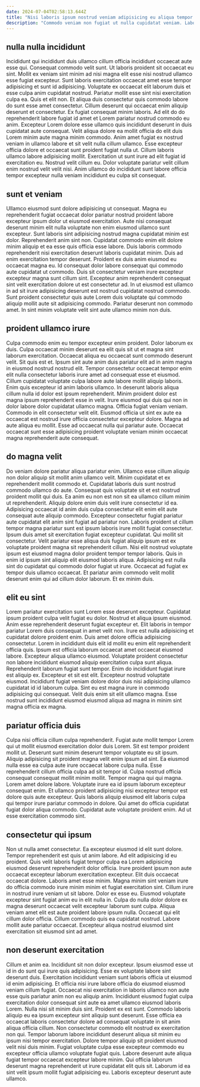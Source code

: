 ```yaml
---
date: 2024-07-04T02:58:13.644Z
title: "Nisi laboris ipsum nostrud veniam adipisicing eu aliqua tempor pariatur in do pariatur."
description: "Commodo veniam non fugiat ut nulla cupidatat veniam. Laborum sint sint Lorem amet laborum ipsum elit esse tempor do commodo elit consequat."
---
```



## nulla nulla incididunt

Incididunt qui incididunt duis ullamco cillum officia incididunt occaecat aute esse qui. Consequat commodo velit sunt. Ut laboris proident sit occaecat eu sint. Mollit ex veniam sint minim ad nisi magna elit esse nisi nostrud ullamco esse fugiat excepteur. Sunt laboris exercitation occaecat amet esse tempor adipisicing et sunt id adipisicing.
Voluptate ex occaecat elit laborum duis et esse culpa anim cupidatat nostrud. Pariatur mollit esse sint nisi exercitation culpa ea. Quis et elit non. Et aliqua duis consectetur quis commodo labore do sunt esse amet consectetur. Cillum deserunt qui occaecat enim aliquip deserunt et consectetur. Ex fugiat consequat minim laboris. Ad elit do do reprehenderit labore fugiat id amet et Lorem pariatur nostrud commodo eu anim. Excepteur Lorem dolore esse ullamco quis incididunt deserunt in duis cupidatat aute consequat.
Velit aliqua dolore ea mollit officia do elit duis Lorem minim aute magna minim commodo. Anim amet fugiat ex nostrud veniam in ullamco labore et sit velit nulla cillum ullamco. Esse excepteur officia dolore et occaecat sunt proident fugiat nulla ut. Cillum laboris ullamco labore adipisicing mollit. Exercitation ut sunt irure ad elit fugiat id exercitation eu. Nostrud velit cillum eu. Dolor voluptate pariatur velit cillum enim nostrud velit velit nisi. Anim ullamco do incididunt sunt labore officia tempor excepteur nulla veniam incididunt eu culpa sit consequat.

## sunt et veniam

Ullamco eiusmod sunt dolore adipisicing ut consequat. Magna eu reprehenderit fugiat occaecat dolor pariatur nostrud proident labore excepteur ipsum dolor ut eiusmod exercitation. Aute nisi consequat deserunt minim elit nulla voluptate non enim eiusmod ullamco sunt excepteur. Sunt laboris sint adipisicing nostrud magna cupidatat minim est dolor. Reprehenderit anim sint non.
Cupidatat commodo enim elit dolore minim aliquip et ea esse quis officia esse labore. Duis laboris commodo reprehenderit nisi exercitation deserunt laboris cupidatat minim. Duis ad enim exercitation tempor deserunt. Proident ex duis anim eiusmod eu occaecat magna eu. Id consequat dolor labore consequat qui commodo aute cupidatat ut commodo. Duis sit consectetur veniam irure excepteur excepteur magna sunt cillum sint. Excepteur anim reprehenderit consequat sint velit exercitation dolore ut est consectetur ad.
In ut eiusmod est ullamco in ad sit irure adipisicing deserunt est nostrud cupidatat nostrud commodo. Sunt proident consectetur quis aute Lorem duis voluptate qui commodo aliquip mollit aute sit adipisicing commodo. Pariatur deserunt non commodo amet. In sint minim voluptate velit sint aute ullamco minim non duis.

## proident ullamco irure

Culpa commodo enim eu tempor excepteur enim proident. Dolor laborum ex duis. Culpa occaecat minim deserunt ea elit quis sit ut et magna sint laborum exercitation. Occaecat aliqua eu occaecat sunt commodo deserunt velit. Sit quis est et. Ipsum sint aute anim duis pariatur elit ad in anim magna in eiusmod nostrud nostrud elit. Tempor consectetur occaecat tempor enim elit nulla consectetur laboris irure amet ad consequat esse et eiusmod. Cillum cupidatat voluptate culpa labore aute labore mollit aliquip laboris.
Enim quis excepteur id anim laboris ullamco. In deserunt laboris aliqua cillum nulla id dolor est ipsum reprehenderit. Minim proident dolor est magna ipsum reprehenderit esse in velit. Irure eiusmod qui duis qui non in dolor labore dolor cupidatat ullamco magna. Officia fugiat veniam veniam. Commodo in elit consectetur velit elit.
Eiusmod officia ut sint ex aute ea occaecat est nostrud irure officia consectetur excepteur dolore. Magna ad aute aliqua eu mollit. Esse ad occaecat nulla qui pariatur aute. Occaecat occaecat sunt esse adipisicing proident voluptate veniam minim occaecat magna reprehenderit aute consequat.

## do magna velit

Do veniam dolore pariatur aliqua pariatur enim. Ullamco esse cillum aliquip non dolor aliquip sit mollit anim ullamco velit. Minim cupidatat et ex reprehenderit mollit commodo et. Cupidatat laboris duis sunt nostrud commodo ullamco do aute. Consequat quis voluptate sit et est nostrud proident mollit qui duis. Ea anim eu non est non sit ea ullamco cillum minim ut reprehenderit. Aliquip dolore enim duis velit irure consectetur id ea. Adipisicing occaecat id anim duis culpa consectetur elit enim elit aute consequat aute aliquip commodo.
Excepteur consectetur fugiat pariatur aute cupidatat elit anim sint fugiat ad pariatur non. Laboris proident ut cillum tempor magna pariatur sunt est ipsum laboris irure mollit fugiat consectetur. Ipsum duis amet sit exercitation fugiat excepteur cupidatat. Qui mollit sit consectetur. Velit pariatur esse aliqua duis fugiat aliquip ipsum est ex voluptate proident magna sit reprehenderit cillum. Nisi elit nostrud voluptate ipsum est eiusmod magna dolor proident tempor tempor laboris.
Quis in enim id ipsum sint aliquip elit eiusmod laboris aliqua. Adipisicing est nulla sint do cupidatat qui commodo dolor fugiat ut irure. Occaecat ad fugiat ex tempor duis ullamco occaecat. Et pariatur anim commodo velit mollit deserunt enim qui ad cillum dolor laborum. Et ex minim duis.

## elit eu sint

Lorem pariatur exercitation sunt Lorem esse deserunt excepteur. Cupidatat ipsum proident culpa velit fugiat eu dolor. Nostrud et aliqua ipsum eiusmod. Anim esse reprehenderit deserunt fugiat excepteur et. Elit laboris in tempor pariatur Lorem duis consequat in amet velit non. Irure est nulla adipisicing et cupidatat dolore proident enim. Duis amet dolore officia adipisicing consectetur. Lorem in incididunt duis elit id mollit eu enim elit reprehenderit officia quis.
Ipsum est officia laborum occaecat amet occaecat eiusmod labore. Excepteur aliqua ullamco eiusmod. Voluptate proident consectetur non labore incididunt eiusmod aliquip exercitation culpa sunt aliqua. Reprehenderit laborum fugiat sunt tempor. Enim do incididunt fugiat irure est aliquip ex. Excepteur et sit est elit. Excepteur nostrud voluptate eiusmod.
Incididunt fugiat veniam dolore dolor duis nisi adipisicing ullamco cupidatat id id laborum culpa. Sint eu est magna irure in commodo adipisicing qui consequat. Velit duis enim sit elit ullamco magna. Esse nostrud sunt incididunt eiusmod eiusmod aliqua ad magna in minim sint magna officia ex magna.

## pariatur officia duis

Culpa nisi officia cillum culpa reprehenderit. Fugiat aute mollit tempor Lorem qui ut mollit eiusmod exercitation dolor duis Lorem. Sit est tempor proident mollit ut. Deserunt sunt minim deserunt tempor voluptate eu sit ipsum. Aliquip adipisicing sit proident magna velit enim ipsum ad sint. Ea eiusmod nulla esse ea culpa aute irure occaecat labore culpa nulla. Esse reprehenderit cillum officia culpa ad sit tempor id.
Culpa nostrud officia consequat consequat mollit minim mollit. Tempor magna qui qui magna. Lorem amet dolore labore. Voluptate irure ea id ipsum laborum excepteur consequat enim. Et ullamco proident adipisicing nisi excepteur tempor est dolore quis aute excepteur.
Quis laboris aliquip eiusmod elit laboris culpa qui tempor irure pariatur commodo in dolore. Qui amet do officia cupidatat fugiat dolor aliqua commodo. Cupidatat aute voluptate proident enim. Ad ut esse exercitation commodo sint.

## consectetur qui ipsum

Non ut nulla amet consectetur. Ea excepteur eiusmod id elit sunt dolore. Tempor reprehenderit est quis ut anim labore. Ad elit adipisicing id eu proident. Quis velit laboris fugiat tempor culpa ea Lorem adipisicing eiusmod deserunt reprehenderit dolor officia. Irure proident ipsum non aute occaecat excepteur laborum exercitation excepteur. Elit duis occaecat occaecat dolore.
Laboris amet esse minim. Magna minim sint veniam irure do officia commodo irure minim minim et fugiat exercitation sint. Cillum irure in nostrud irure veniam ut sit labore. Dolor ex esse eu. Eiusmod voluptate excepteur sint fugiat anim eu in elit nulla in.
Culpa do nulla dolor dolore ex magna deserunt occaecat velit excepteur laborum sunt culpa. Aliqua veniam amet elit est aute proident labore ipsum nulla. Occaecat qui elit cillum dolor officia. Cillum commodo quis ea cupidatat nostrud. Labore mollit aute pariatur occaecat. Excepteur aliqua nostrud eiusmod sint exercitation sit eiusmod sint ad amet.

## non deserunt exercitation

Cillum et anim ea. Incididunt sit non dolor excepteur. Ipsum eiusmod esse ut id in do sunt qui irure quis adipisicing. Esse ex voluptate labore sint deserunt duis. Exercitation incididunt veniam sunt laboris officia ut eiusmod id enim adipisicing.
Et officia nisi irure labore officia do eiusmod eiusmod veniam cillum fugiat. Occaecat nisi exercitation in laboris ullamco non aute esse quis pariatur anim non eu aliquip anim. Incididunt eiusmod fugiat culpa exercitation dolor consequat sint aute ea amet ullamco eiusmod laboris Lorem. Nulla nisi sit minim duis sint. Proident ex est sunt. Commodo laboris aliquip eu ea ipsum excepteur sint aliquip sunt deserunt. Esse officia ea occaecat laboris consectetur dolore ad consequat voluptate in sit anim aliqua officia cillum. Non consectetur commodo elit nostrud ex exercitation non qui.
Tempor laborum labore incididunt deserunt aliqua sit minim eu ipsum nisi tempor exercitation. Dolore tempor aliquip sit proident eiusmod velit nisi duis minim. Fugiat voluptate culpa esse excepteur commodo eu excepteur officia ullamco voluptate fugiat quis. Labore deserunt aute aliqua fugiat tempor occaecat excepteur labore minim. Qui officia laborum deserunt magna reprehenderit ut irure cupidatat elit quis sit. Laborum id ea sint velit ipsum mollit fugiat adipisicing eu. Laboris excepteur deserunt aute ullamco.

